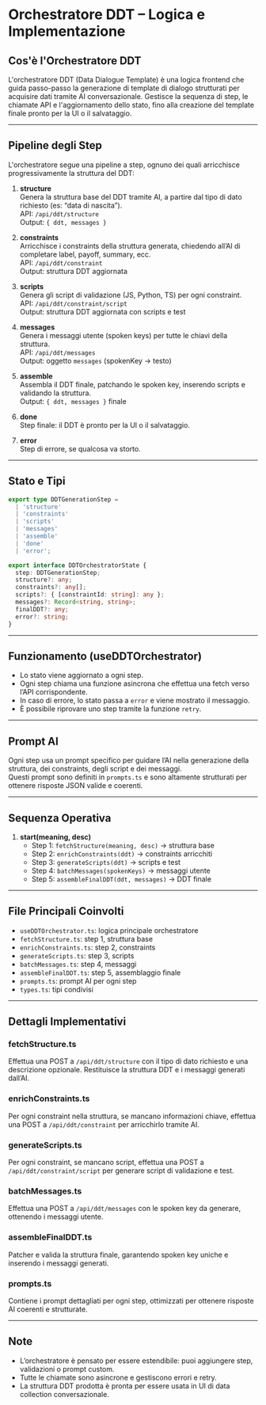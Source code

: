 # Orchestratore DDT – Logica e Implementazione

## Cos'è l'Orchestratore DDT

L'orchestratore DDT (Data Dialogue Template) è una logica frontend che guida passo-passo la generazione di template di dialogo strutturati per acquisire dati tramite AI conversazionale. Gestisce la sequenza di step, le chiamate API e l'aggiornamento dello stato, fino alla creazione del template finale pronto per la UI o il salvataggio.

---

## Pipeline degli Step

L'orchestratore segue una pipeline a step, ognuno dei quali arricchisce progressivamente la struttura del DDT:

1. **structure**  
   Genera la struttura base del DDT tramite AI, a partire dal tipo di dato richiesto (es: “data di nascita”).  
   API: `/api/ddt/structure`  
   Output: `{ ddt, messages }`

2. **constraints**  
   Arricchisce i constraints della struttura generata, chiedendo all’AI di completare label, payoff, summary, ecc.  
   API: `/api/ddt/constraint`  
   Output: struttura DDT aggiornata

3. **scripts**  
   Genera gli script di validazione (JS, Python, TS) per ogni constraint.  
   API: `/api/ddt/constraint/script`  
   Output: struttura DDT aggiornata con scripts e test

4. **messages**  
   Genera i messaggi utente (spoken keys) per tutte le chiavi della struttura.  
   API: `/api/ddt/messages`  
   Output: oggetto `messages` (spokenKey → testo)

5. **assemble**  
   Assembla il DDT finale, patchando le spoken key, inserendo scripts e validando la struttura.  
   Output: `{ ddt, messages }` finale

6. **done**  
   Step finale: il DDT è pronto per la UI o il salvataggio.

7. **error**  
   Step di errore, se qualcosa va storto.

---

## Stato e Tipi

```ts
export type DDTGenerationStep =
  | 'structure'
  | 'constraints'
  | 'scripts'
  | 'messages'
  | 'assemble'
  | 'done'
  | 'error';

export interface DDTOrchestratorState {
  step: DDTGenerationStep;
  structure?: any;
  constraints?: any[];
  scripts?: { [constraintId: string]: any };
  messages?: Record<string, string>;
  finalDDT?: any;
  error?: string;
}
```

---

## Funzionamento (useDDTOrchestrator)

- Lo stato viene aggiornato a ogni step.
- Ogni step chiama una funzione asincrona che effettua una fetch verso l’API corrispondente.
- In caso di errore, lo stato passa a `error` e viene mostrato il messaggio.
- È possibile riprovare uno step tramite la funzione `retry`.

---

## Prompt AI

Ogni step usa un prompt specifico per guidare l’AI nella generazione della struttura, dei constraints, degli script e dei messaggi.  
Questi prompt sono definiti in `prompts.ts` e sono altamente strutturati per ottenere risposte JSON valide e coerenti.

---

## Sequenza Operativa

1. **start(meaning, desc)**
   - Step 1: `fetchStructure(meaning, desc)` → struttura base
   - Step 2: `enrichConstraints(ddt)` → constraints arricchiti
   - Step 3: `generateScripts(ddt)` → scripts e test
   - Step 4: `batchMessages(spokenKeys)` → messaggi utente
   - Step 5: `assembleFinalDDT(ddt, messages)` → DDT finale

---

## File Principali Coinvolti

- `useDDTOrchestrator.ts`: logica principale orchestratore
- `fetchStructure.ts`: step 1, struttura base
- `enrichConstraints.ts`: step 2, constraints
- `generateScripts.ts`: step 3, scripts
- `batchMessages.ts`: step 4, messaggi
- `assembleFinalDDT.ts`: step 5, assemblaggio finale
- `prompts.ts`: prompt AI per ogni step
- `types.ts`: tipi condivisi

---

## Dettagli Implementativi

### fetchStructure.ts
Effettua una POST a `/api/ddt/structure` con il tipo di dato richiesto e una descrizione opzionale. Restituisce la struttura DDT e i messaggi generati dall’AI.

### enrichConstraints.ts
Per ogni constraint nella struttura, se mancano informazioni chiave, effettua una POST a `/api/ddt/constraint` per arricchirlo tramite AI.

### generateScripts.ts
Per ogni constraint, se mancano script, effettua una POST a `/api/ddt/constraint/script` per generare script di validazione e test.

### batchMessages.ts
Effettua una POST a `/api/ddt/messages` con le spoken key da generare, ottenendo i messaggi utente.

### assembleFinalDDT.ts
Patcher e valida la struttura finale, garantendo spoken key uniche e inserendo i messaggi generati.

### prompts.ts
Contiene i prompt dettagliati per ogni step, ottimizzati per ottenere risposte AI coerenti e strutturate.

---

## Note

- L’orchestratore è pensato per essere estendibile: puoi aggiungere step, validazioni o prompt custom.
- Tutte le chiamate sono asincrone e gestiscono errori e retry.
- La struttura DDT prodotta è pronta per essere usata in UI di data collection conversazionale. 